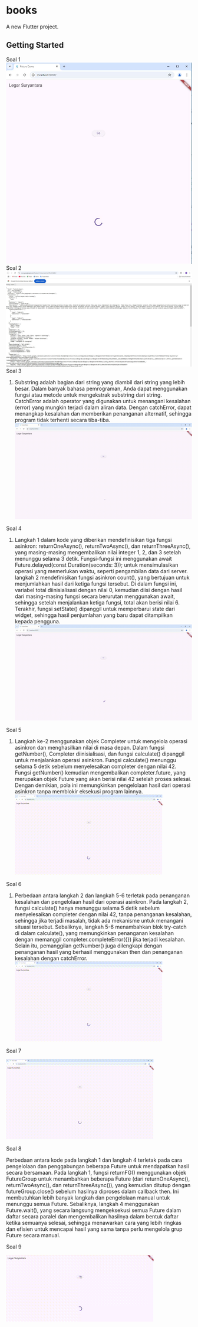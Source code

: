 # books

A new Flutter project.

## Getting Started

Soal 1
 ![screensoot](assets/images/002.JPG)
Soal 2
 ![screensoot](assets/images/001.JPG)
Soal 3
 1. Substring adalah bagian dari string yang diambil dari string yang lebih besar. Dalam banyak bahasa pemrograman, Anda dapat menggunakan fungsi atau metode untuk mengekstrak substring dari string. </br>
 CatchError adalah operator yang digunakan untuk menangani kesalahan (error) yang mungkin terjadi dalam aliran data. Dengan catchError, dapat menangkap kesalahan dan memberikan penanganan alternatif, sehingga program tidak terhenti secara tiba-tiba. </br>
![screensoot](assets/images/003.gif)

Soal 4
1. Langkah 1 dalam kode yang diberikan mendefinisikan tiga fungsi asinkron: returnOneAsync(), returnTwoAsync(), dan returnThreeAsync(), yang masing-masing mengembalikan nilai integer 1, 2, dan 3 setelah menunggu selama 3 detik. Fungsi-fungsi ini menggunakan await Future.delayed(const Duration(seconds: 3)); untuk mensimulasikan operasi yang memerlukan waktu, seperti pengambilan data dari server. </br>
langkah 2 mendefinisikan fungsi asinkron count(), yang bertujuan untuk menjumlahkan hasil dari ketiga fungsi tersebut. Di dalam fungsi ini, variabel total diinisialisasi dengan nilai 0, kemudian diisi dengan hasil dari masing-masing fungsi secara berurutan menggunakan await, sehingga setelah menjalankan ketiga fungsi, total akan berisi nilai 6. Terakhir, fungsi setState() dipanggil untuk memperbarui state dari widget, sehingga hasil penjumlahan yang baru dapat ditampilkan kepada pengguna. </br>
![screensoot](assets/images/004.gif)

Soal 5

1. Langkah ke-2 menggunakan objek Completer untuk mengelola operasi asinkron dan menghasilkan nilai di masa depan. Dalam fungsi getNumber(), Completer<int> diinisialisasi, dan fungsi calculate() dipanggil untuk menjalankan operasi asinkron. Fungsi calculate() menunggu selama 5 detik sebelum menyelesaikan completer dengan nilai 42. Fungsi getNumber() kemudian mengembalikan completer.future, yang merupakan objek Future yang akan berisi nilai 42 setelah proses selesai. Dengan demikian, pola ini memungkinkan pengelolaan hasil dari operasi asinkron tanpa memblokir eksekusi program lainnya. </br>
![screensoot](assets/images/005.gif)

Soal 6

1. Perbedaan antara langkah 2 dan langkah 5-6 terletak pada penanganan kesalahan dan pengelolaan hasil dari operasi asinkron. Pada langkah 2, fungsi calculate() hanya menunggu selama 5 detik sebelum menyelesaikan completer dengan nilai 42, tanpa penanganan kesalahan, sehingga jika terjadi masalah, tidak ada mekanisme untuk menangani situasi tersebut. Sebaliknya, langkah 5-6 menambahkan blok try-catch di dalam calculate(), yang memungkinkan penanganan kesalahan dengan memanggil completer.completeError({}) jika terjadi kesalahan. Selain itu, pemanggilan getNumber() juga dilengkapi dengan penanganan hasil yang berhasil menggunakan then dan penanganan kesalahan dengan catchError. </br>
![screensoot](assets/images/005.gif)

Soal 7

![screensoot](assets/images/007.gif)

Soal 8 

Perbedaan antara kode pada langkah 1 dan langkah 4 terletak pada cara pengelolaan dan penggabungan beberapa Future untuk mendapatkan hasil secara bersamaan. Pada langkah 1, fungsi returnFG() menggunakan objek FutureGroup untuk menambahkan beberapa Future (dari returnOneAsync(), returnTwoAsync(), dan returnThreeAsync()), yang kemudian ditutup dengan futureGroup.close() sebelum hasilnya diproses dalam callback then. Ini membutuhkan lebih banyak langkah dan pengelolaan manual untuk menunggu semua Future. Sebaliknya, langkah 4 menggunakan Future.wait<int>(), yang secara langsung mengeksekusi semua Future dalam daftar secara paralel dan mengembalikan hasilnya dalam bentuk daftar ketika semuanya selesai, sehingga menawarkan cara yang lebih ringkas dan efisien untuk mencapai hasil yang sama tanpa perlu mengelola grup Future secara manual.

Soal 9

![screensoot](assets/images/008.gif)